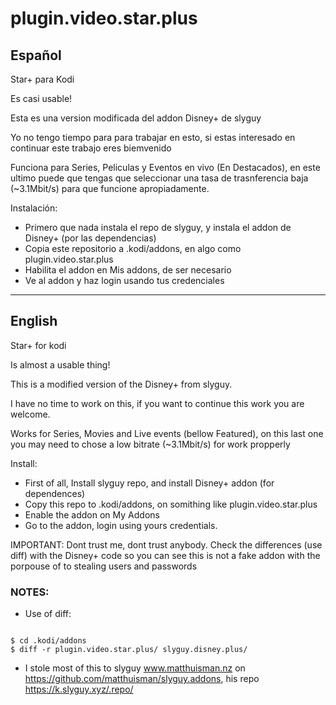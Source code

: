 # plugin.video.star.plus
## Español
Star+ para Kodi

Es casi usable!

Esta es una version modificada del addon Disney+ de slyguy

Yo no tengo tiempo para para trabajar en esto, si estas interesado en continuar este trabajo eres biemvenido

Funciona para Series, Peliculas y Eventos en vivo (En Destacados), en este ultimo puede que tengas que seleccionar una tasa de trasnferencia baja (~3.1Mbit/s) para que funcione apropiadamente.

Instalación:
- Primero que nada instala el repo de slyguy, y instala el addon de Disney+ (por las dependencias)
- Copia este repositorio a .kodi/addons, en algo como plugin.video.star.plus
- Habilita el addon en Mis addons, de ser necesario
- Ve al addon y haz login usando tus credenciales

---
## English
Star+ for kodi

Is almost a usable thing!

This is a modified version of the Disney+ from slyguy.

I have no time to work on this, if you want to continue this work you are welcome.

Works for Series, Movies and Live events (bellow Featured), on this last one you may need to chose a low bitrate (~3.1Mbit/s) for work propperly

Install:
- First of all,  Install slyguy repo, and install Disney+ addon (for dependences)
- Copy this repo to .kodi/addons, on somithing like plugin.video.star.plus
- Enable the addon on My Addons
- Go to the addon, login using yours credentials.

IMPORTANT: Dont trust me, dont trust anybody. Check the differences (use diff) with the Disney+ code so you can see this is not a fake addon with the porpouse of to stealing users and passwords

### NOTES:
- Use of diff:
<code>
$ cd .kodi/addons
$ diff -r plugin.video.star.plus/ slyguy.disney.plus/
</code>

- I stole most of this to slyguy www.matthuisman.nz on https://github.com/matthuisman/slyguy.addons, his repo https://k.slyguy.xyz/.repo/
